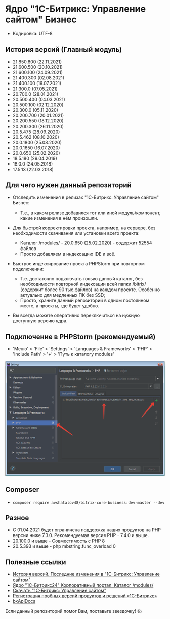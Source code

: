 # Ядро "1С-Битрикс: Управление сайтом" Бизнес

* Кодировка: UTF-8

## История версий (Главный модуль)

* 21.850.800 (22.11.2021)
* 21.600.500 (20.10.2021)
* 21.600.100 (24.09.2021)
* 21.400.300 (02.08.2021)
* 21.400.100 (16.07.2021)
* 21.300.0 (07.05.2021)
* 20.700.0 (28.01.2021)
* 20.500.400 (04.03.2021)
* 20.500.100 (02.12.2020)
* 20.300.0 (05.11.2020)
* 20.200.700 (20.01.2021)
* 20.200.550 (18.12.2020)
* 20.200.300 (26.11.2020)
* 20.5.475 (28.09.2020)
* 20.5.462 (08.10.2020)
* 20.0.1800 (25.08.2020)
* 20.0.1650 (16.07.2020)
* 20.0.650 (25.02.2020)
* 18.5.180 (29.04.2019)
* 18.0.0 (24.05.2018)
* 17.5.13 (22.03.2018)

## Для чего нужен данный репозиторий

* Отследить изменения в релизах "1С-Битрикс: Управление сайтом" Бизнес:
    * Т.е., в каком релизе добавился тот или иной модуль/компонент, какие изменения в нём произошли.

* Для быстрой корректировки проекта, например, на сервере, без необходимости скачивания или установки всего проекта:
    * Каталог /modules/ - 20.0.650 (25.02.2020) - содержит 52554 файлов
    * Просто добавляем в индексацию IDE и всё.

* Быстрое индексирование проекта PHPStorm при повторном подключении:
    * Т.е. достаточно подключать только данный каталог, без необходимости повторной индексации всей папки /bitrix/ (содержит более 90 тыс.файлов) на каждом проекте. Особенно актуально для медленных ПК без SSD;
    * Просто, храните данный репозиторий в одном постоянном месте, а проекты, где будет удобно.

* Вы всегда можете оперативно переключиться на нужную доступную версию ядра.

## Подключение в PHPStorm (рекомендуемый)

* 'Меню' > 'File' > 'Settings' > 'Languages & Frameworks' > 'PHP' > 'Include Path' > '+' > 'Путь к каталогу modules'

![PHPStorm](./images/phpstorm.png "Подключение в PHPStorm")

## Composer

* `composer require avshatalov48/bitrix-core-business:dev-master --dev`

## Разное

* С 01.04.2021 будет ограничена поддержка наших продуктов на PHP версии ниже 7.3.0. Рекомендуемая версия PHP - 7.4.0 и выше.
* 20.100.0 и выше - Совместимость с PHP 8
* 20.5.393 и выше - php mbstring.func_overload 0

## Полезные ссылки

* [История версий. Последние изменения в "1С-Битрикс: Управление сайтом"](https://dev.1c-bitrix.ru/docs/versions.php)
* [Ядро "1С-Битрикс24" Корпоративный портал. Каталог /modules/](https://github.com/avshatalov48/bitrix24-core-corp/)
* [Скачать "1С-Битрикс: Управление сайтом"](https://www.1c-bitrix.ru/download/cms.php)
* [Регистрация пробных версий продуктов и решений «1С-Битрикс»](https://www.1c-bitrix.ru/bsm_register.php)
* [bxApiDocs](https://github.com/matiaspub/bxApiDocs/)

Если данный репозиторий помог Вам, поставьте звездочку! :thumbsup: